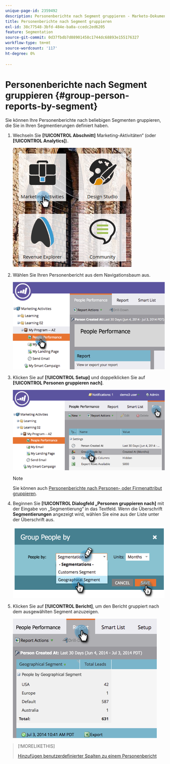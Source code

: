 ```yaml
---
unique-page-id: 2359492
description: Personenberichte nach Segment gruppieren - Marketo-Dokumente - Produktdokumentation
title: Personenberichte nach Segment gruppieren
exl-id: 38c77548-3bfd-484e-ba0a-ccedc2ed6205
feature: Segmentation
source-git-commit: 0d37fbdb7d08901458c1744dc68893e155176327
workflow-type: tm+mt
source-wordcount: '117'
ht-degree: 0%

---
```


# Personenberichte nach Segment gruppieren {#group-person-reports-by-segment}

Sie können Ihre Personenberichte nach beliebigen Segmenten gruppieren, die Sie in Ihren Segmentierungen definiert haben.

1. Wechseln Sie **[!UICONTROL Abschnitt]** Marketing-Aktivitäten“ (oder **[!UICONTROL Analytics]**).

   ![](assets/image2017-3-28-8-3a43-3a9.png)

1. Wählen Sie Ihren Personenbericht aus dem Navigationsbaum aus.

   ![](assets/image2017-3-28-9-3a25-3a0.png)

1. Klicken Sie auf **[!UICONTROL Setup]** und doppelklicken Sie auf **[!UICONTROL Personen gruppieren nach]**.

   ![](assets/image2017-3-28-9-3a25-3a22.png)

   >[!NOTE]
   >
   >Sie können auch [Personenberichte nach Personen- oder Firmenattribut gruppieren](/help/marketo/product-docs/reporting/basic-reporting/report-activity/group-person-reports-by-attribute.md).

1. Beginnen Sie **[!UICONTROL Dialogfeld „Personen gruppieren nach]** mit der Eingabe von „Segmentierung“ in das Textfeld. Wenn die Überschrift **Segmentierungen** angezeigt wird, wählen Sie eine aus der Liste unter der Überschrift aus.

   ![](assets/image2017-3-28-9-3a25-3a55.png)

1. Klicken Sie auf **[!UICONTROL Bericht]**, um den Bericht gruppiert nach dem ausgewählten Segment anzuzeigen.

   ![](assets/image2017-3-28-9-3a26-3a13.png)

>[!MORELIKETHIS]
>
>[Hinzufügen benutzerdefinierter Spalten zu einem Personenbericht](/help/marketo/product-docs/reporting/basic-reporting/editing-reports/add-custom-columns-to-a-person-report.md)
